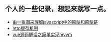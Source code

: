 ## 个人的一些记录，想起来就写一点。

+ [由一张图来理解javascript中的原型和原型链](https://github.com/tgxhx/blog/issues/1)
+ [http缓存机制](https://github.com/tgxhx/blog/issues/2)
+ [vue源码解读之简单实现mvvm](https://github.com/tgxhx/blog/issues/3)
